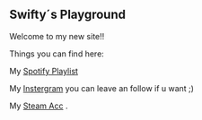 ## Swifty´s Playground

Welcome to my new site!!

Things you can find here:

My [Spotify Playlist](https://open.spotify.com/playlist/2AZtAJ8DWtOPUBqshJdvb6?si=89f2abc7c5c744d1)

My [Instergram](https://www.instagram.com/derbi.rider.88/) you can leave an follow if u want ;)

My [Steam Acc](https://steamcommunity.com/profiles/76561199119897929/)
.
